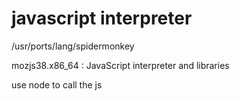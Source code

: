 # javascript interpreter
/usr/ports/lang/spidermonkey


mozjs38.x86_64 : JavaScript interpreter and libraries

use node to call the js
